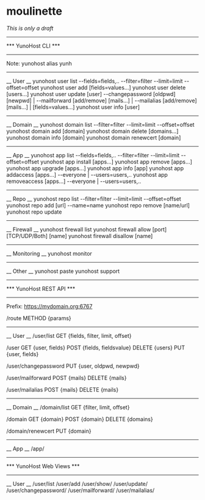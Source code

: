 moulinette
==========

*This is only a draft*

********************
*** YunoHost CLI ***
********************

Note: yunohost alias yunh

__________
__ User __
yunohost user list --fields=fields,.. --filter=filter --limit=limit --offset=offset
yunohost user add [fields=values...]
yunohost user delete [users...]
yunohost user update [user] --changepassword [oldpwd] [newpwd] | --mailforward [add/remove] [mails...]  | --mailalias [add/remove] [mails...] | [fields=values...]
yunohost user info [user]

____________
__ Domain __
yunohost domain list --filter=filter --limit=limit --offset=offset
yunohost domain add [domain]
yunohost domain delete [domains...]
yunohost domain info [domain]
yunohost domain renewcert [domain]

_________
__ App __
yunohost app list --fields=fields,.. --filter=filter --limit=limit --offset=offset
yunohost app install [apps...]
yunohost app remove [apps...]
yunohost app upgrade [apps...]
yunohost app info [app]
yunohost app addaccess [apps...] --everyone | --users=users,..
yunohost app removeaccess [apps...] --everyone | --users=users,..

__________
__ Repo __
yunohost repo list  --filter=filter --limit=limit --offset=offset
yunohost repo add [url] --name=name
yunohost repo remove [name/url]
yunohost repo update

______________
__ Firewall __
yunohost firewall list
yunohost firewall allow [port] [TCP/UDP/Both] [name]
yunohost firewall disallow [name]

________________
__ Monitoring __
yunohost monitor

___________
__ Other __
yunohost paste
yunohost support


*************************
*** YunoHost REST API ***
*************************

Prefix: https://mydomain.org:6767

/route
    METHOD  {params}

__________
__ User __
/user/list
    GET     {fields, filter, limit, offset}

/user
    GET     {user, fields}
    POST    {fields, fieldsvalue}
    DELETE  {users}
    PUT     {user, fields}

/user/changepassword
    PUT     {user, oldpwd, newpwd}

/user/mailforward
    POST    {mails}
    DELETE  {mails}

/user/mailalias
    POST    {mails}
    DELETE  {mails}

____________
__ Domain __
/domain/list
    GET     {filter, limit, offset}

/domain
    GET     {domain}
    POST    {domain}
    DELETE  {domains}

/domain/renewcert
    PUT     {domain}

_________
__ App __
/app/


**************************
*** YunoHost Web Views ***
**************************

__ User __
/user/list
/user/add
/user/show/<user>
/user/update/<user>
/user/changepassword/<user>
/user/mailforward/<user>
/user/mailalias/<user>